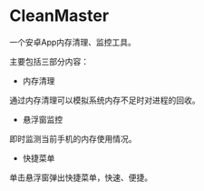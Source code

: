 # CleanMaster

一个安卓App内存清理、监控工具。  

主要包括三部分内容：

* 内存清理  

通过内存清理可以模拟系统内存不足时对进程的回收。

* 悬浮窗监控  

即时监测当前手机的内存使用情况。

* 快捷菜单

单击悬浮窗弹出快捷菜单，快速、便捷。

